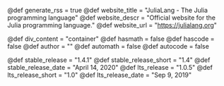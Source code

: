 <!-- RSS parameters -->
@def generate_rss = true
@def website_title = "JuliaLang - The Julia programming language"
@def website_descr = "Official website for the Julia programming language."
@def website_url = "https://julialang.org"

<!-- NOTE: don't change what's below -->
@def div_content = "container" <!-- instead of franklin-content -->
@def hasmath = false <!-- by default pages don't have maths or code -->
@def hascode = false
@def author = ""
@def automath = false
@def autocode = false

<!-- Templating of the Downloads -->
@def stable_release = "1.4.1"
@def stable_release_short = "1.4"
@def stable_release_date = "April 14, 2020"
@def lts_release = "1.0.5"
@def lts_release_short = "1.0"
@def lts_release_date = "Sep 9, 2019"

<!--
If the following lines are commented, the "upcoming release" section
in `downloads/index.md` will not be shown.
-->
<!--
@def upcoming_release = "1.4.0-rc2"
@def upcoming_release_short = "1.4"
@def upcoming_release_date = "February 25, 2020"
-->
